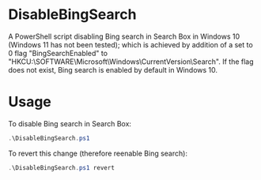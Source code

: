 # DisableBingSearch
A PowerShell script disabling Bing search in Search Box in Windows 10 (Windows 11 has not been tested); which is achieved by addition of a set to 0 flag "BingSearchEnabled" to "HKCU:\SOFTWARE\Microsoft\Windows\CurrentVersion\Search". If the flag does not exist, Bing search is enabled by default in Windows 10.

# Usage
To disable Bing search in Search Box:
```powershell
.\DisableBingSearch.ps1
```
To revert this change (therefore reenable Bing search):
```powershell
.\DisableBingSearch.ps1 revert
```